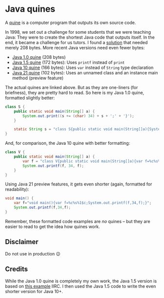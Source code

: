 # Java quines

A [quine](https://en.wikipedia.org/wiki/Quine_(computing)) is a computer program that outputs its own source code.

In 1998, we set out a challenge for some students that we were teaching Java: They were to create the shortest
Java code that outputs itself. In the end, it became a challenge for us tutors. I found a [solution](https://snailshell.de/java.html)
that needed merely 208 bytes. More recent Java versions need even fewer bytes:

- [Java 1.0 quine](src/main/java/S.java) (208 bytes)
- [Java 1.5 quine](src/main/java/U.java) (172 bytes): Uses `printf` instead of `print`
- [Java 10 quine](src/main/java/V.java) (166 bytes): Uses `var` instead of `String` type declaration
- [Java 21 quine](src/main/java/W.java) (102 bytes): Uses an unnamed class and an instance main method (preview feature)

The actual quines are linked above. But as they are one-liners (for briefness), they are pretty hard to read.
So here is my Java 1.0 quine, formatted slightly better:

```java
class S {
    public static void main(String[] a) {
        System.out.print((s += (char) 34) + s + ';' + '}');
    }

    static String s = "class S{public static void main(String[]a){System.out.print((s+=(char)34)+s+';'+'}');}static String s=";
}
```

And, for comparison, the Java 10 quine with better formatting:

```java
class V {
    public static void main(String[] a) {
        var f = "class V{public static void main(String[]a){var f=%c%s%1$c;System.out.printf(f,34,f);}}";
        System.out.printf(f, 34, f);
    }
}
```

Using Java 21 preview features, it gets even shorter (again, formatted for readability):

```java
void main() {
    var f="void main(){var f=%c%s%1$c;System.out.printf(f,34,f);}";
    System.out.printf(f,34,f);
}
```

Remember, these formatted code examples are *no* quines – but they are easier to read to get the idea how quines work.

## Disclaimer

Do not use in production 😉

## Credits

While the Java 1.0 quine is completely my own work, the Java 1.5 version
is based on [this example](https://de.wikipedia.org/wiki/Quine_(Computerprogramm)#Beispiele) IIRC.
I then used the Java 1.5 code to write the even shorter version for Java 10+.
